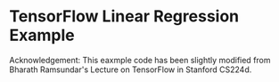 # TensorFlow Linear Regression Example

Acknowledgement: This eaxmple code has been slightly modified from Bharath Ramsundar's
Lecture on TensorFlow in Stanford CS224d.
